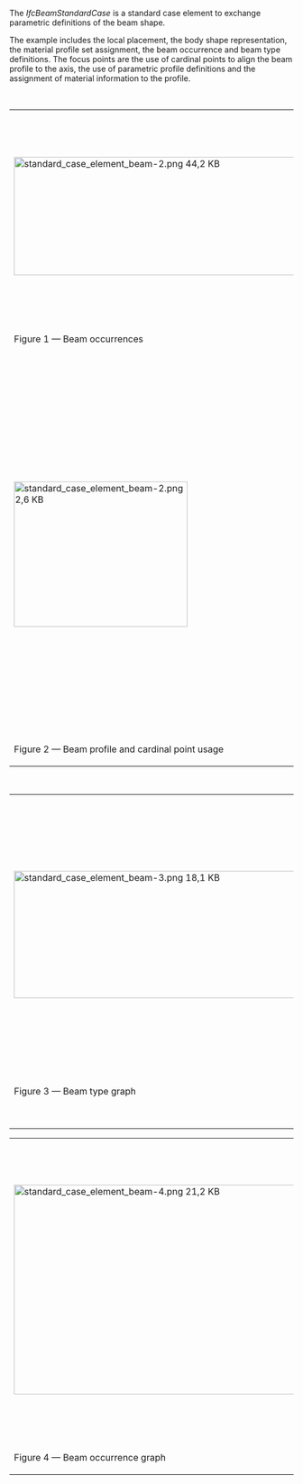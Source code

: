 ﻿The _IfcBeamStandardCase_ is a standard case element to exchange parametric definitions of the beam shape.

The example includes the local placement, the body shape representation, the material profile set assignment, the beam occurrence and beam type definitions. The focus points are the use of cardinal points to align the beam profile to the axis, the use of parametric profile definitions and the assignment of material information to the profile.

&nbsp;

<table summary="beam example">
 <tr>
  <td>
   <img src="../../../../figures/examples/standard_case_element_beam-1.png" width="610" height="210" alt="standard_case_element_beam-2.png 44,2 KB">
  </td>
  <td style=" vertical-align:bottom;">
   <p>The example in Figure 1 declares two parametric beam types, one with an I-Shape
              profile and the other with a T-Shape profile. Each type has nine occurrences, using various cardinal
              points to align the profiles.
            </p>
          </td>
        </tr>
        <tr>
          <td>
            <p class="figure">Figure 1 &mdash; Beam occurrences</p>
            <p>&nbsp;</p>
          </td>
          <td>
            &nbsp;
          </td>
        </tr>
        <tr>
          <td>
            <img src="../../../../figures/examples/standard_case_element_beam-2.png" width="308" height="258" alt="standard_case_element_beam-2.png 2,6 KB">
          </td>
          <td style=" vertical-align:bottom;">
            <p>
              The beam 'A-9' in Figure 2 is an occurrence of the 'IPE220' type having an
              I-Shape profile, placed along an axis using the upper-right cardinal point.
            </p>
            <p>
              The cardinal point of the beam 'A-9' is set to the upper-right, indicating that the 'Body' representation
              should be generated with the upper-right of the profile aligned along the curve of the 'Axis
              representation.
            </p>
          </td>
        </tr>
        <tr>
          <td>
            <p class="figure">Figure 2 &mdash; Beam profile and cardinal point usage</p>
          </td>
          <td>
            &nbsp;
          </td>
        </tr>
      </table>

&nbsp;

<table summary="beam example" cellpadding="2">
        <tr>
          <td>
            <img src="../../../../figures/examples/standard_case_element_beam-3.png" width="610" height="226" alt="standard_case_element_beam-3.png 18,1 KB">
          </td>
          <td style=" vertical-align:bottom;">
            <p>The 'IPE220' beam type in Figure 3 is represented by <i>IfcBeamType</i>. As a
              parametric definition, this beam type does not have any geometric representation, rather it has a
              material profile set association indicating a cross-section which may be applied to paths defined at
              occurrences.</p>
          </td>
        </tr>
        <tr>
          <td>
            <p class="figure">Figure 3 &mdash; Beam type graph</p>
            <p>&nbsp;</p>
          </td>
          <td>&nbsp;</td>
        </tr>
      </table>

<table summary="beam example" cellpadding="2">
        <tr>
          <td>
            <img src="../../../../figures/examples/standard_case_element_beam-4.png" width="610" height="372" alt="standard_case_element_beam-4.png 21,2 KB">
          </td>
          <td style=" vertical-align:bottom;">
            <p>Each beam occurrence as in Figure 4 is represented by
              <i>IfcBeamStandardCase</i>. The <i>IfcMaterialProfileSetUsage</i> entity indicates the alignment of the
              material profile set according to cardinal point. The <i>IfcMaterialProfileSet</i> indicates a single
              material profile. The <i>IfcMaterialProfile</i> indicates an I-Shape cross-section of steel. The
              <i>IfcIShapeProfileDef</i> indicates shape parameters of the I-Shape profile. The <i>IfcMaterial</i>
              indicates the steel material, which could be further elaborated with structural properties, surface
              styles, and fill area styles.</p>
          </td>
        </tr>
        <tr>
          <td>
            <p class="figure">Figure 4 &mdash; Beam occurrence graph</p>
          </td>
          <td>&nbsp;</td>
        </tr>
      </table>
